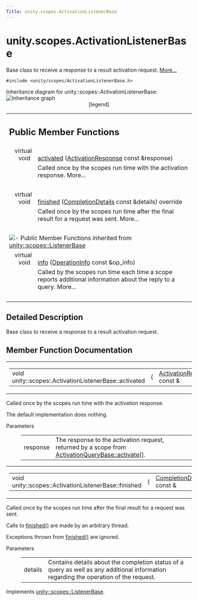 ```yaml
---
Title: unity.scopes.ActivationListenerBase
---
```


# unity.scopes.ActivationListenerBase

<p>Base class to receive a response to a result activation request.  
<a href="#details">More...</a></p>
<p><code>#include &lt;unity/scopes/ActivationListenerBase.h&gt;</code></p>
Inheritance diagram for unity::scopes::ActivationListenerBase:
<img src="https://developer.ubuntu.com/static/devportal_uploaded/d00f285d-4bc1-4ddc-a8c7-b54b9a536099-../unity.scopes.ActivationListenerBase/classunity_1_1scopes_1_1_activation_listener_base__inherit__graph.png" border="0" usemap="#unity_1_1scopes_1_1_activation_listener_base_inherit__map" alt="Inheritance graph"/>
<map name="unity_1_1scopes_1_1_activation_listener_base_inherit__map" id="unity_1_1scopes_1_1_activation_listener_base_inherit__map">
<area shape="rect" id="node2" href="https://developer.ubuntu.com../classunity_1_1scopes_1_1_listener_base.html" title="Abstract base class to be notified of request completion (such as a query or activation request)..." alt="" coords="5,5,201,32"/></map>
<center><span class="legend">[legend]</span></center>
<table class="memberdecls">
<tr class="heading"><td colspan="2"><h2 class="groupheader">
Public Member Functions</h2></td></tr>
<tr class="memitem:a52106ae2856a2dc7fd6035707bd0bee2"><td class="memItemLeft" align="right" valign="top">virtual void&#160;</td><td class="memItemRight" valign="bottom"><a class="el" href="#a52106ae2856a2dc7fd6035707bd0bee2">activated</a> (<a class="el" href="unity.scopes.ActivationResponse.md">ActivationResponse</a> const &amp;response)</td></tr>
<tr class="memdesc:a52106ae2856a2dc7fd6035707bd0bee2"><td class="mdescLeft">&#160;</td><td class="mdescRight">Called once by the scopes run time with the activation response.  More...<br /></td></tr>
<tr class="separator:a52106ae2856a2dc7fd6035707bd0bee2"><td class="memSeparator" colspan="2">&#160;</td></tr>
<tr class="memitem:a89f1e3697d62b098c73704368d3bc4c8"><td class="memItemLeft" align="right" valign="top">virtual void&#160;</td><td class="memItemRight" valign="bottom"><a class="el" href="#a89f1e3697d62b098c73704368d3bc4c8">finished</a> (<a class="el" href="unity.scopes.CompletionDetails.md">CompletionDetails</a> const &amp;details) override</td></tr>
<tr class="memdesc:a89f1e3697d62b098c73704368d3bc4c8"><td class="mdescLeft">&#160;</td><td class="mdescRight">Called once by the scopes run time after the final result for a request was sent.  More...<br /></td></tr>
<tr class="separator:a89f1e3697d62b098c73704368d3bc4c8"><td class="memSeparator" colspan="2">&#160;</td></tr>
<tr class="inherit_header pub_methods_classunity_1_1scopes_1_1_listener_base"><td colspan="2" onclick="javascript:toggleInherit('pub_methods_classunity_1_1scopes_1_1_listener_base')"><img src="https://developer.ubuntu.com/static/devportal_uploaded/d8742f85-78f7-4f76-a15d-416ef2022b10-../unity.scopes.ActivationListenerBase/closed.png" alt="-"/>&#160;Public Member Functions inherited from <a class="el" href="unity.scopes.ListenerBase.md">unity::scopes::ListenerBase</a></td></tr>
<tr class="memitem:a3b38fa642754142f40968f3ff8d1bdc8 inherit pub_methods_classunity_1_1scopes_1_1_listener_base"><td class="memItemLeft" align="right" valign="top">virtual void&#160;</td><td class="memItemRight" valign="bottom"><a class="el" href="unity.scopes.ListenerBase.md#a3b38fa642754142f40968f3ff8d1bdc8">info</a> (<a class="el" href="unity.scopes.OperationInfo.md">OperationInfo</a> const &amp;op_info)</td></tr>
<tr class="memdesc:a3b38fa642754142f40968f3ff8d1bdc8 inherit pub_methods_classunity_1_1scopes_1_1_listener_base"><td class="mdescLeft">&#160;</td><td class="mdescRight">Called by the scopes run time each time a scope reports additional information about the reply to a query.  More...<br /></td></tr>
<tr class="separator:a3b38fa642754142f40968f3ff8d1bdc8 inherit pub_methods_classunity_1_1scopes_1_1_listener_base"><td class="memSeparator" colspan="2">&#160;</td></tr>
</table>
<a name="details" id="details"></a><h2 class="groupheader">Detailed Description</h2>
<p>Base class to receive a response to a result activation request. </p>
<h2 class="groupheader">Member Function Documentation</h2>
<table class="mlabels">
<tr>
<td class="mlabels-left">
<table class="memname">
<tr>
<td class="memname">void unity::scopes::ActivationListenerBase::activated </td>
<td>(</td>
<td class="paramtype"><a class="el" href="unity.scopes.ActivationResponse.md">ActivationResponse</a> const &amp;&#160;</td>
<td class="paramname"><em>response</em></td><td>)</td>
<td></td>
</tr>
</table>
</td>
<td class="mlabels-right">
<span class="mlabels"><span class="mlabel">virtual</span></span>  </td>
</tr>
</table>
<p>Called once by the scopes run time with the activation response. </p>
<p>The default implementation does nothing. </p><dl class="params"><dt>Parameters</dt><dd>
<table class="params">
<tr><td class="paramname">response</td><td>The response to the activation request, returned by a scope from <a class="el" href="unity.scopes.ActivationQueryBase.md#a61ed49d8bc56e677ff2eb1f30e6a6b6b" title="Return response to the activation request. ">ActivationQueryBase::activate()</a>. </td></tr>
</table>
</dd>
</dl>
<table class="mlabels">
<tr>
<td class="mlabels-left">
<table class="memname">
<tr>
<td class="memname">void unity::scopes::ActivationListenerBase::finished </td>
<td>(</td>
<td class="paramtype"><a class="el" href="unity.scopes.CompletionDetails.md">CompletionDetails</a> const &amp;&#160;</td>
<td class="paramname"><em>details</em></td><td>)</td>
<td></td>
</tr>
</table>
</td>
<td class="mlabels-right">
<span class="mlabels"><span class="mlabel">override</span><span class="mlabel">virtual</span></span>  </td>
</tr>
</table>
<p>Called once by the scopes run time after the final result for a request was sent. </p>
<p>Calls to <a class="el" href="#a89f1e3697d62b098c73704368d3bc4c8" title="Called once by the scopes run time after the final result for a request was sent. ...">finished()</a> are made by an arbitrary thread.</p>
<p>Exceptions thrown from <a class="el" href="#a89f1e3697d62b098c73704368d3bc4c8" title="Called once by the scopes run time after the final result for a request was sent. ...">finished()</a> are ignored. </p><dl class="params"><dt>Parameters</dt><dd>
<table class="params">
<tr><td class="paramname">details</td><td>Contains details about the completion status of a query as well as any additional information regarding the operation of the request. </td></tr>
</table>
</dd>
</dl>
<p>Implements <a class="el" href="unity.scopes.ListenerBase.md#afb44937749b61c9e3ebfa20ec6e4634b">unity::scopes::ListenerBase</a>.</p>
